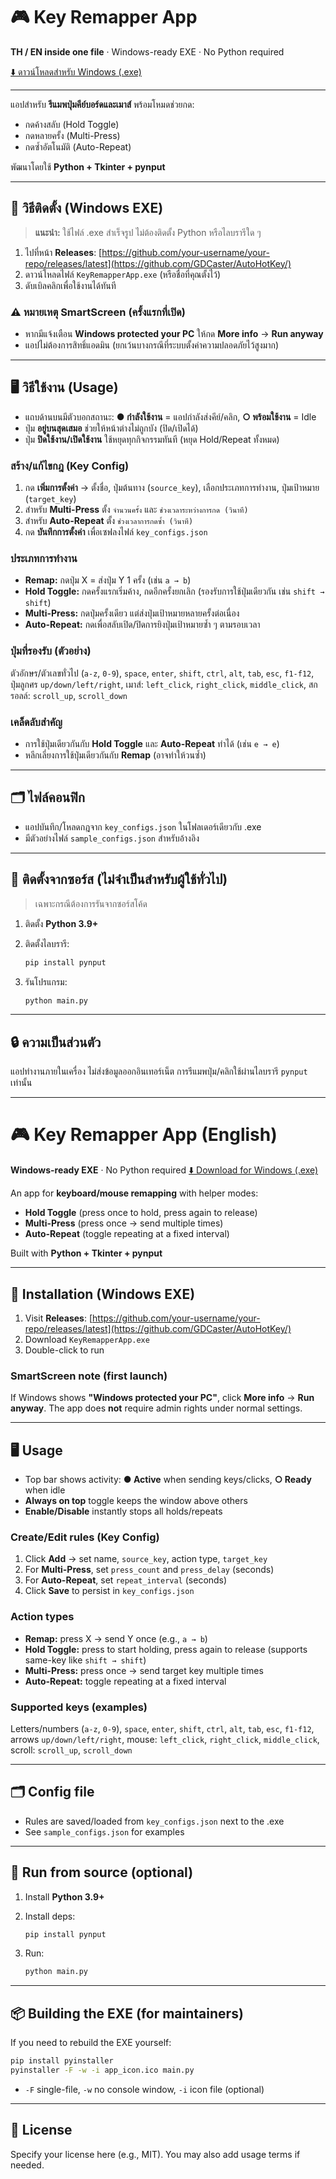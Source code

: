 # 🎮 Key Remapper App

**TH / EN inside one file** · Windows-ready EXE · No Python required

[⬇️ ดาวน์โหลดสำหรับ Windows (.exe)]([(https://github.com/GDCaster/AutoHotKey/blob/main/AutoKey.exe)])


---

แอปสำหรับ **รีแมพปุ่มคีย์บอร์ดและเมาส์** พร้อมโหมดช่วยกด:

* กดค้างสลับ (Hold Toggle)
* กดหลายครั้ง (Multi-Press)
* กดซ้ำอัตโนมัติ (Auto-Repeat)

พัฒนาโดยใช้ **Python + Tkinter + pynput**

---

## 🚀 วิธีติดตั้ง (Windows EXE)

> **แนะนำ:** ใช้ไฟล์ .exe สำเร็จรูป ไม่ต้องติดตั้ง Python หรือไลบรารีใด ๆ

1. ไปที่หน้า **Releases**:
   [https://github.com/your-username/your-repo/releases/latest](https://github.com/GDCaster/AutoHotKey/)
2. ดาวน์โหลดไฟล์ `KeyRemapperApp.exe` (หรือชื่อที่คุณตั้งไว้)
3. ดับเบิลคลิกเพื่อใช้งานได้ทันที

### ⚠️ หมายเหตุ SmartScreen (ครั้งแรกที่เปิด)

* หากมีแจ้งเตือน **Windows protected your PC** ให้กด **More info** → **Run anyway**
* แอปไม่ต้องการสิทธิ์แอดมิน (ยกเว้นบางกรณีที่ระบบตั้งค่าความปลอดภัยไว้สูงมาก)

---

## 🖥️ วิธีใช้งาน (Usage)

* แถบด้านบนมีตัวบอกสถานะ:
  **● กำลังใช้งาน** = แอปกำลังส่งคีย์/คลิก,  **○ พร้อมใช้งาน** = Idle
* ปุ่ม **อยู่บนสุดเสมอ** ช่วยให้หน้าต่างไม่ถูกบัง (ปิด/เปิดได้)
* ปุ่ม **ปิดใช้งาน/เปิดใช้งาน** ใช้หยุดทุกกิจกรรมทันที (หยุด Hold/Repeat ทั้งหมด)

### สร้าง/แก้ไขกฎ (Key Config)

1. กด **เพิ่มการตั้งค่า** → ตั้งชื่อ, ปุ่มต้นทาง (`source_key`), เลือกประเภทการทำงาน, ปุ่มเป้าหมาย (`target_key`)
2. สำหรับ **Multi-Press** ตั้ง `จำนวนครั้ง` และ `ช่วงเวลาระหว่างการกด (วินาที)`
3. สำหรับ **Auto-Repeat** ตั้ง `ช่วงเวลาการกดซ้ำ (วินาที)`
4. กด **บันทึกการตั้งค่า** เพื่อเซฟลงไฟล์ `key_configs.json`

### ประเภทการทำงาน

* **Remap:** กดปุ่ม X = ส่งปุ่ม Y 1 ครั้ง (เช่น `a → b`)
* **Hold Toggle:** กดครั้งแรกเริ่มค้าง, กดอีกครั้งยกเลิก (รองรับการใช้ปุ่มเดียวกัน เช่น `shift → shift`)
* **Multi-Press:** กดปุ่มครั้งเดียว แต่ส่งปุ่มเป้าหมายหลายครั้งต่อเนื่อง
* **Auto-Repeat:** กดเพื่อสลับเปิด/ปิดการยิงปุ่มเป้าหมายซ้ำ ๆ ตามรอบเวลา

### ปุ่มที่รองรับ (ตัวอย่าง)

ตัวอักษร/ตัวเลขทั่วไป (`a-z`, `0-9`), `space`, `enter`, `shift`, `ctrl`, `alt`, `tab`, `esc`, `f1-f12`,
ปุ่มลูกศร `up/down/left/right`, เมาส์: `left_click`, `right_click`, `middle_click`, สกรอลล์: `scroll_up`, `scroll_down`

### เคล็ดลับสำคัญ

* การใช้ปุ่มเดียวกันกับ **Hold Toggle** และ **Auto-Repeat** ทำได้ (เช่น `e → e`)
* หลีกเลี่ยงการใช้ปุ่มเดียวกันกับ **Remap** (อาจทำให้วนซ้ำ)

---

## 🗂️ ไฟล์คอนฟิก

* แอปบันทึก/โหลดกฎจาก `key_configs.json` ในโฟลเดอร์เดียวกับ .exe
* มีตัวอย่างไฟล์ `sample_configs.json` สำหรับอ้างอิง

---

## 🧰 ติดตั้งจากซอร์ส (ไม่จำเป็นสำหรับผู้ใช้ทั่วไป)

> เฉพาะกรณีต้องการรันจากซอร์สโค้ด

1. ติดตั้ง **Python 3.9+**
2. ติดตั้งไลบรารี:

   ```bash
   pip install pynput
   ```
3. รันโปรแกรม:

   ```bash
   python main.py
   ```

---

## 🔒 ความเป็นส่วนตัว

แอปทำงานภายในเครื่อง ไม่ส่งข้อมูลออกอินเทอร์เน็ต
การรีแมพปุ่ม/คลิกใช้ผ่านไลบรารี `pynput` เท่านั้น

---

# 🎮 Key Remapper App (English)

**Windows-ready EXE** · No Python required
[⬇️ Download for Windows (.exe)](https://github.com/GDCaster/AutoHotKey/blob/main/AutoKey.exe)

An app for **keyboard/mouse remapping** with helper modes:

* **Hold Toggle** (press once to hold, press again to release)
* **Multi-Press** (press once → send multiple times)
* **Auto-Repeat** (toggle repeating at a fixed interval)

Built with **Python + Tkinter + pynput**

---

## 🚀 Installation (Windows EXE)

1. Visit **Releases**:
   [https://github.com/your-username/your-repo/releases/latest](https://github.com/GDCaster/AutoHotKey/)
2. Download `KeyRemapperApp.exe`
3. Double-click to run

### SmartScreen note (first launch)

If Windows shows **"Windows protected your PC"**, click **More info** → **Run anyway**.
The app does **not** require admin rights under normal settings.

---

## 🖥️ Usage

* Top bar shows activity: **● Active** when sending keys/clicks, **○ Ready** when idle
* **Always on top** toggle keeps the window above others
* **Enable/Disable** instantly stops all holds/repeats

### Create/Edit rules (Key Config)

1. Click **Add** → set name, `source_key`, action type, `target_key`
2. For **Multi-Press**, set `press_count` and `press_delay` (seconds)
3. For **Auto-Repeat**, set `repeat_interval` (seconds)
4. Click **Save** to persist in `key_configs.json`

### Action types

* **Remap:** press X → send Y once (e.g., `a → b`)
* **Hold Toggle:** press to start holding, press again to release (supports same-key like `shift → shift`)
* **Multi-Press:** press once → send target key multiple times
* **Auto-Repeat:** toggle repeating at a fixed interval

### Supported keys (examples)

Letters/numbers (`a-z`, `0-9`), `space`, `enter`, `shift`, `ctrl`, `alt`, `tab`, `esc`, `f1-f12`,
arrows `up/down/left/right`, mouse: `left_click`, `right_click`, `middle_click`, scroll: `scroll_up`, `scroll_down`

---

## 🗂️ Config file

* Rules are saved/loaded from `key_configs.json` next to the .exe
* See `sample_configs.json` for examples

---

## 🧰 Run from source (optional)

1. Install **Python 3.9+**
2. Install deps:

   ```bash
   pip install pynput
   ```
3. Run:

   ```bash
   python main.py
   ```

---

## 📦 Building the EXE (for maintainers)

If you need to rebuild the EXE yourself:

```bash
pip install pyinstaller
pyinstaller -F -w -i app_icon.ico main.py
```

* `-F` single-file, `-w` no console window, `-i` icon file (optional)

---

## 📝 License

Specify your license here (e.g., MIT).
You may also add usage terms if needed.


